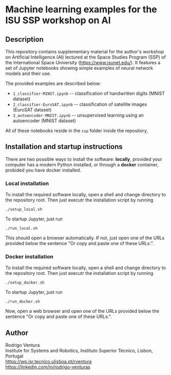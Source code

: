 # Machine learning examples for the ISU SSP workshop on AI

## Description

This repository contains supplementary material for the author's workshop on Artificial Intelligence (AI) lectured at the Space Studies Program (SSP) of the International Space University (https://www.isunet.edu/). It features a set of Jupyter notebooks showing simple examples of neural network models and their use.

The provided examples are described below:
* `1_classifier-MINST.ipynb` -- classification of handwritten digits (MNIST dataset)
* `2_classifier-EuroSAT.ipynb` -- classification of satellite images (EuroSAT dataset)
* `3_autoencoder-MNIST.ipynb` -- unsupervised learning using an autoencoder (MNIST dataset)

All of these notebooks reside in the `ssp` folder inside the repository,

## Installation and startup instructions

There are two possible ways to install the software: __locally__, provided your computer has a modern Python installed, or through a __docker__ container, probided you have docker installed.

### Local installation

To install the required software locally, open a shell and change directory to the repository root. Then just executr the installation script by running
```
./setup_local.sh
```

To startup Jupyter, just run
```
./run_local.sh
```
This should open a browser automatically. If not, just open one of the URLs provided below the sentence "Or copy and paste one of these URLs:".

### Docker installation

To install the required software locally, open a shell and change directory to the repository root. Then just executr the installation script by running
```
./setup_docker.sh
```

To startup Jupyter, just run
```
./run_docker.sh
```
Now, open a web browser and open one of the URLs provided below the sentence "Or copy and paste one of these URLs:".

## Author

Rodrigo Ventura\
Institute for Systems and Robotics, Instituto Superior Técnico, Lisbon, Portugal\
https://wp.isr.tecnico.ulisboa.pt/rventura \
https://linkedin.com/in/rodrigo-venturas
